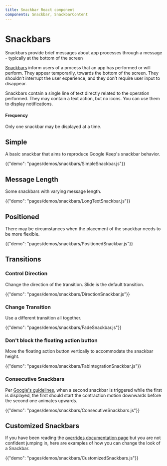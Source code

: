 ```yaml
---
title: Snackbar React component
components: Snackbar, SnackbarContent
---
```

# Snackbars

<p class="description">Snackbars provide brief messages about app processes through a message - typically at the bottom of the screen</p>

[Snackbars](https://material.io/design/components/snackbars.html) inform users of a process that an app has performed or will perform. They appear temporarily, towards the bottom of the screen. They shouldn’t interrupt the user experience, and they don’t require user input to disappear.

Snackbars contain a single line of text directly related to the operation performed. They may contain a text action, but no icons. You can use them to display notifications.

#### Frequency

Only one snackbar may be displayed at a time.

## Simple

A basic snackbar that aims to reproduce Google Keep's snackbar behavior.

{{"demo": "pages/demos/snackbars/SimpleSnackbar.js"}}

## Message Length

Some snackbars with varying message length.

{{"demo": "pages/demos/snackbars/LongTextSnackbar.js"}}

## Positioned

There may be circumstances when the placement of the snackbar needs to be more flexible.

{{"demo": "pages/demos/snackbars/PositionedSnackbar.js"}}

## Transitions

### Control Direction

Change the direction of the transition. Slide is the default transition.

{{"demo": "pages/demos/snackbars/DirectionSnackbar.js"}}

### Change Transition

Use a different transition all together.

{{"demo": "pages/demos/snackbars/FadeSnackbar.js"}}

### Don't block the floating action button

Move the floating action button vertically to accommodate the snackbar height.

{{"demo": "pages/demos/snackbars/FabIntegrationSnackbar.js"}}

### Consecutive Snackbars

Per [Google's guidelines](https://material.io/design/components/snackbars.html#snackbars-toasts-usage), when a second snackbar is triggered while the first is displayed, the first should start the contraction motion downwards before the second one animates upwards.

{{"demo": "pages/demos/snackbars/ConsecutiveSnackbars.js"}}

## Customized Snackbars

If you have been reading the [overrides documentation page](/customization/overrides/) but you are not confident jumping in, here are examples of how you can change the look of a Snackbar.

{{"demo": "pages/demos/snackbars/CustomizedSnackbars.js"}}